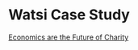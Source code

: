 # Watsi Case Study

[Economics are the Future of Charity](https://chartio.com/blog/2015/03/saas-economics-are-the-future-of-charity)

